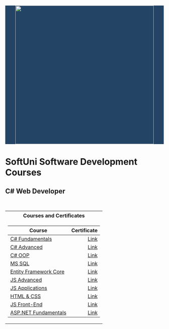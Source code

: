 <p style="background-color:#234465" align="center" ><a href="https://softuni.bg/curriculum" rel="Curriculum"><img width="440" src="https://softuni.bg/content/images/header/white-horizontal-logo-university.svg"></a></p>

# SoftUni Software Development Courses

<h2> C# Web Developer </h2>
<br/>

<table>

<tr>
  <th> Courses and Certificates </th>
</tr>

<tr>
<td>

| **Course**                                                                                                                      | **Certificate**                                                              |
| --------------------------------------------------------------------------------------------------------------------------------| ----------------------------------------------------------------------------:|
| <a href="https://softuni.bg/trainings/2600/csharp-fundamentals-january-2020"> C# Fundamentals </a>                              | <a href="https://softuni.bg/certificates/details/79973/93277d01"> Link </a>  |
| <a href="https://softuni.bg/trainings/2834/csharp-advanced-may-2020"> C# Advanced                                               | <a href="https://softuni.bg/certificates/details/83336/3cf5ca61"> Link </a>  |
| <a href="https://softuni.bg/trainings/2835/csharp-oop-june-2020"> C# OOP  </a>                                                  | <a href="https://softuni.bg/certificates/details/87559/fa1650c3"> Link </a>  |
| <a href="https://softuni.bg/trainings/3272/ms-sql-january-2021"> MS SQL </a>                                                    | <a href="https://softuni.bg/certificates/details/97782/1ece96c4"> Link </a>  |
| <a href="https://softuni.bg/trainings/3221/entity-framework-core-february-2021"> Entity Framework Core </a>                     | <a href="https://softuni.bg/certificates/details/104381/7959534c"> Link </a> |
| <a href="https://softuni.bg/trainings/3011/js-advanced-september-2020"> JS Advanced </a>                                        | <a href="https://softuni.bg/certificates/details/90454/0da271ab"> Link </a>  |
| <a href="https://softuni.bg/trainings/3348/js-applications-june-2021"> JS Applications </a>                                     | <a href="https://softuni.bg/certificates/details/112449/3ea64181"> Link </a> |
| <a href="https://softuni.bg/trainings/4715/html-css-september-2024"> HTML & CSS </a>                                            | <a href="https://softuni.bg/certificates/details/228560/91d0c27b"> Link </a> |
| <a href="https://softuni.bg/trainings/4716/js-front-end-october-2024"> JS Front-End </a>                                        | <a href="https://softuni.bg/certificates/details/233135/85b8f480"> Link </a> |
| <a href="https://softuni.bg/trainings/4953/asp-net-fundamentals-may-2025"> ASP.NET Fundamentals </a>                            | <a href="https://softuni.bg/certificates/details/245721/36b473a0"> Link </a> |

</td>
</tr>

</table>
